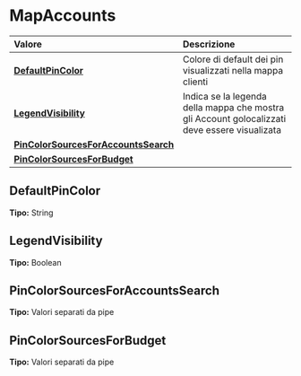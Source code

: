# MapAccounts

| Valore | Descrizione |
| :--- | :--- |
| [**DefaultPinColor**](mapaccounts.md#defaultpincolor) | Colore di default dei pin visualizzati nella mappa clienti |
| [**LegendVisibility**](mapaccounts.md#legendvisibility) | Indica se la legenda della mappa che mostra gli Account golocalizzati deve essere visualizata |
| [**PinColorSourcesForAccountsSearch**](mapaccounts.md#pincolorsourcesforaccountssearch) |  |
| [**PinColorSourcesForBudget**](mapaccounts.md#pincolorsourcesforbudget) |  |

## DefaultPinColor

**Tipo:** String

## LegendVisibility

**Tipo:** Boolean

## PinColorSourcesForAccountsSearch

**Tipo:** Valori separati da pipe

## PinColorSourcesForBudget

**Tipo:** Valori separati da pipe

